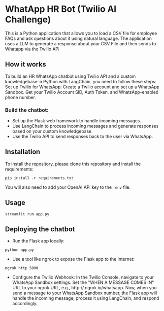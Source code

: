 # WhatApp HR Bot (Twilio AI Challenge)

This is a Python application that allows you to load a CSV file for employee FAQs and ask questions about it using natural language. The application uses a LLM to generate a response about your CSV File and then sends to Whatapp via the Twilio API

## How it works

<!-- The application reads the PDF and splits the text into smaller chunks that can be then fed into a LLM. It uses OpenAI embeddings to create vector representations of the chunks. The application then finds the chunks that are semantically similar to the question that the user asked and feeds those chunks to the LLM to generate a response. -->

To build an HR WhatsApp chatbot using Twilio API and a custom knowledgebase in Python with LangChain, you need to follow these steps:
Set up Twilio for WhatsApp:
Create a Twilio account and set up a WhatsApp Sandbox.
Get your Twilio Account SID, Auth Token, and WhatsApp-enabled phone number.

### Build the chatbot:

- Set up the Flask web framework to handle incoming messages.
- Use LangChain to process incoming messages and generate responses based on your custom knowledgebase.
- Use the Twilio API to send responses back to the user via WhatsApp.

## Installation

To install the repository, please clone this repository and install the requirements:

```
pip install -r requirements.txt
```

You will also need to add your OpenAI API key to the `.env` file.

## Usage

```
streamlit run app.py
```

## Deploying the chatbot

- Run the Flask app locally:

```
python app.py
```

- Use a tool like ngrok to expose the Flask app to the internet:

```
ngrok http 5000
```

- Configure the Twilio Webhook:
  In the Twilio Console, navigate to your WhatsApp Sandbox settings.
  Set the "WHEN A MESSAGE COMES IN" URL to your ngrok URL, e.g., http://<your-ngrok-id>.ngrok.io/whatsapp.
  Now, when you send a message to your WhatsApp Sandbox number, the Flask app will handle the incoming message, process it using LangChain, and respond accordingly.
